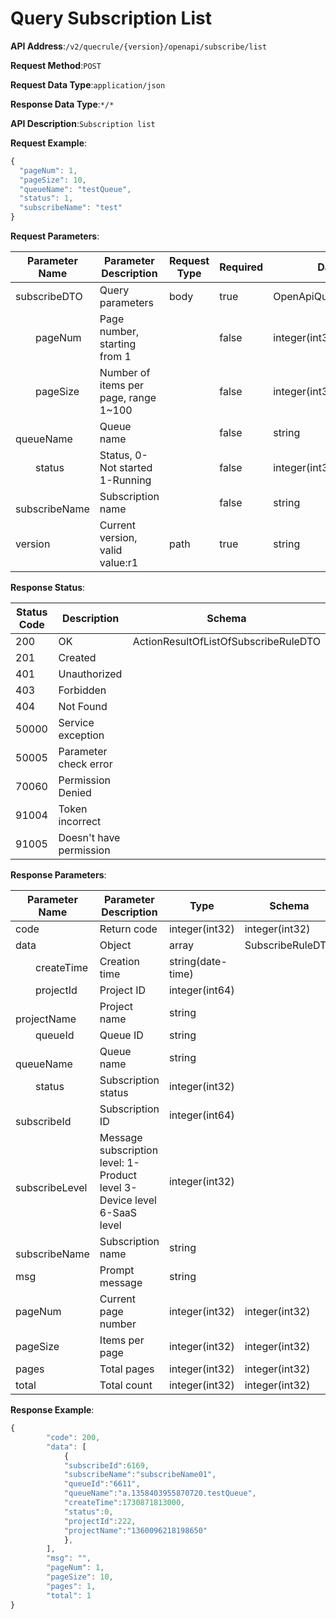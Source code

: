 # Query Subscription List


**API Address**:`/v2/quecrule/{version}/openapi/subscribe/list`


**Request Method**:`POST`


**Request Data Type**:`application/json`


**Response Data Type**:`*/*`


**API Description**:`Subscription list`



**Request Example**:


```javascript
{
  "pageNum": 1,
  "pageSize": 10,
  "queueName": "testQueue",
  "status": 1,
  "subscribeName": "test"
}
```


**Request Parameters**:


| Parameter Name           | Parameter Description                  | Request Type | Required | Data Type                 | Schema                   |
| ------------------------ | -------------------------------------- | ------------ | -------- | ------------------------ | ------------------------ |
| subscribeDTO             | Query parameters                       | body         | true     | OpenApiQuerySubscribeDTO | OpenApiQuerySubscribeDTO |
| &emsp;&emsp;pageNum      | Page number, starting from 1           |              | false    | integer(int32)           |                          |
| &emsp;&emsp;pageSize     | Number of items per page, range 1~100  |              | false    | integer(int32)           |                          |
| &emsp;&emsp;queueName    | Queue name                             |              | false    | string                   |                          |
| &emsp;&emsp;status       | Status, 0-Not started 1-Running        |              | false    | integer(int32)           |                          |
| &emsp;&emsp;subscribeName | Subscription name                      |              | false    | string                   |                          |
| version                  | Current version, valid value:r1        | path         | true     | string                   |                          |


**Response Status**:


| Status Code | Description            | Schema                               |
| ----------- | ---------------------- | ------------------------------------ |
| 200         | OK                     | ActionResultOfListOfSubscribeRuleDTO |
| 201         | Created                |                                      |
| 401         | Unauthorized           |                                      |
| 403         | Forbidden              |                                      |
| 404         | Not Found              |                                      |
| 50000       | Service exception      |                                      |
| 50005       | Parameter check error  |                                      |
| 70060       | Permission Denied      |                                      |
| 91004       | Token incorrect        |                                      |
| 91005       | Doesn't have permission |                                     |


**Response Parameters**:


| Parameter Name            | Parameter Description                             | Type              | Schema           |
| ------------------------- | ------------------------------------------------- | ----------------- | ---------------- |
| code                      | Return code                                       | integer(int32)    | integer(int32)   |
| data                      | Object                                            | array             | SubscribeRuleDTO |
| &emsp;&emsp;createTime    | Creation time                                     | string(date-time) |                  |
| &emsp;&emsp;projectId     | Project ID                                        | integer(int64)    |                  |
| &emsp;&emsp;projectName   | Project name                                      | string            |                  |
| &emsp;&emsp;queueId       | Queue ID                                          | string            |                  |
| &emsp;&emsp;queueName     | Queue name                                        | string            |                  |
| &emsp;&emsp;status        | Subscription status                               | integer(int32)    |                  |
| &emsp;&emsp;subscribeId   | Subscription ID                                   | integer(int64)    |                  |
| &emsp;&emsp;subscribeLevel | Message subscription level: 1-Product level 3-Device level 6-SaaS level | integer(int32)    |                  |
| &emsp;&emsp;subscribeName | Subscription name                                 | string            |                  |
| msg                       | Prompt message                                    | string            |                  |
| pageNum                   | Current page number                               | integer(int32)    | integer(int32)   |
| pageSize                  | Items per page                                    | integer(int32)    | integer(int32)   |
| pages                     | Total pages                                       | integer(int32)    | integer(int32)   |
| total                     | Total count                                       | integer(int32)    | integer(int32)   |


**Response Example**:
```javascript
{
        "code": 200,
        "data": [
            {
            "subscribeId":6169,
            "subscribeName":"subscribeName01",
            "queueId":"6611",
            "queueName":"a.1358403955870720.testQueue",
            "createTime":1730871813000,
            "status":0,
            "projectId":222,
            "projectName":"1360096218198650"
            },
        ],
        "msg": "",
        "pageNum": 1,
        "pageSize": 10,
        "pages": 1,
        "total": 1
}
```
